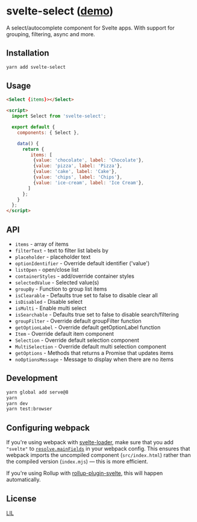 # svelte-select ([demo](https://stackblitz.com/edit/svelte-rhbzxj))

A select/autocomplete component for Svelte apps.  With support for grouping, filtering, async and more.

## Installation

```bash
yarn add svelte-select
```


## Usage

```html
<Select {items}></Select>

<script>
  import Select from 'svelte-select';

  export default {
    components: { Select },

    data() {
      return {
         items: [
          {value: 'chocolate', label: 'Chocolate'},
          {value: 'pizza', label: 'Pizza'},
          {value: 'cake', label: 'Cake'},
          {value: 'chips', label: 'Chips'},
          {value: 'ice-cream', label: 'Ice Cream'},
        ]
      };
    }
  };
</script>

```

## API

* `items` - array of items
* `filterText` - text to filter list labels by
* `placeholder` - placeholder text
* `optionIdentifier` - Override default identifier ('value')
* `listOpen` - open/close list
* `containerStyles` - add/override container styles 
* `selectedValue` - Selected value(s) 
* `groupBy` - Function to group list items
* `isClearable` - Defaults true set to false to disable clear all
* `isDisabled` - Disable select
* `isMulti` - Enable multi select
* `isSearchable` - Defaults true set to false to disable search/filtering
* `groupFilter` - Override default groupFilter function
* `getOptionLabel` - Override default getOptionLabel function
* `Item` - Override default item component
* `Selection` - Override default selection component
* `MultiSelection` - Override default multi selection component
* `getOptions` - Methods that returns a Promise that updates items  
* `noOptionsMessage` - Message to display when there are no items  


## Development

```bash
yarn global add serve@8
yarn
yarn dev
yarn test:browser
```



## Configuring webpack

If you're using webpack with [svelte-loader](https://github.com/sveltejs/svelte-loader), make sure that you add `"svelte"` to [`resolve.mainFields`](https://webpack.js.org/configuration/resolve/#resolve-mainfields) in your webpack config. This ensures that webpack imports the uncompiled component (`src/index.html`) rather than the compiled version (`index.mjs`) — this is more efficient.

If you're using Rollup with [rollup-plugin-svelte](https://github.com/rollup/rollup-plugin-svelte), this will happen automatically.


## License

[LIL](LICENSE)
